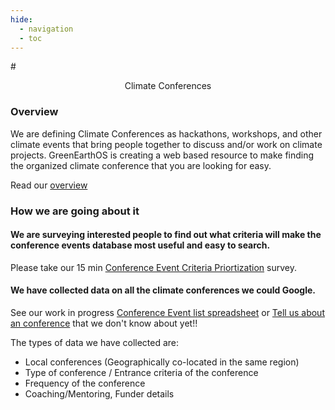 ```yaml
---
hide:
  - navigation
  - toc
---
```

#<center>Climate Conferences</center>

### Overview
We are defining Climate Conferences as hackathons, workshops, and other climate events that bring people together to discuss and/or work on climate projects.  GreenEarthOS is creating a web based resource to make finding the organized climate conference that you are looking for easy.

Read our [overview](https://docs.google.com/document/d/1a2QUorc_V0Cj6mARQNR60urzYAj1vOU9p_ceom2ec54/preview)

### How we are going about it

#### We are surveying interested people to find out what criteria will make the conference events database most useful and easy to search.
Please take our 15 min [Conference Event Criteria Priortization](https://docs.google.com/forms/d/e/1FAIpQLSdqT9wLmk977l09I8Eyo6-fkBOsSB3cYKbm8cYzNMlX00eSVQ/viewform) survey.

#### We have collected data on all the climate conferences we could Google.  
See our work in progress [Conference Event list spreadsheet](https://docs.google.com/spreadsheets/d/1M_YCauZ57cCHoxYfipm8XpQYX0pMA7mFvYKFGDqbi_0/preview) or [Tell us about an conference](https://docs.google.com/forms/d/e/1FAIpQLSdamAqGK__sJzx0E8dIApmP95hNhb8wGTsEs--TmtAPaFVCgA/viewform) that we don't know about yet!!

The types of data we have collected are:
- Local conferences (Geographically co-located in the same region)
- Type of conference / Entrance criteria of the conference
- Frequency of the conference
- Coaching/Mentoring, Funder details

